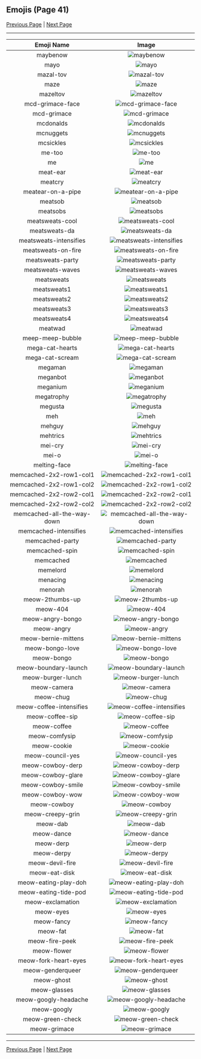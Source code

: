 
## Emojis (Page 41)

[Previous Page](/docs/hny/page-l-0040.md)
  | [Next Page](/docs/hny/page-m-0042.md)

<hr />

|Emoji Name|Image|
| :-: | :-: |
|maybenow| ![maybenow](/emojis/hny/maybenow.png)|
|mayo| ![mayo](/emojis/hny/mayo.png)|
|mazal-tov| ![mazal-tov](/emojis/hny/mazal-tov.jpg)|
|maze| ![maze](/emojis/hny/maze.gif)|
|mazeltov| ![mazeltov](/emojis/hny/mazeltov.gif)|
|mcd-grimace-face| ![mcd-grimace-face](/emojis/hny/mcd-grimace-face.png)|
|mcd-grimace| ![mcd-grimace](/emojis/hny/mcd-grimace.png)|
|mcdonalds| ![mcdonalds](/emojis/hny/mcdonalds.png)|
|mcnuggets| ![mcnuggets](/emojis/hny/mcnuggets.png)|
|mcsickles| ![mcsickles](/emojis/hny/mcsickles.png)|
|me-too| ![me-too](/emojis/hny/me-too.jpg)|
|me| ![me](/emojis/hny/me.png)|
|meat-ear| ![meat-ear](/emojis/hny/meat-ear.png)|
|meatcry| ![meatcry](/emojis/hny/meatcry.png)|
|meatear-on-a-pipe| ![meatear-on-a-pipe](/emojis/hny/meatear-on-a-pipe.png)|
|meatsob| ![meatsob](/emojis/hny/meatsob.png)|
|meatsobs| ![meatsobs](/emojis/hny/meatsobs.png)|
|meatsweats-cool| ![meatsweats-cool](/emojis/hny/meatsweats-cool.png)|
|meatsweats-da| ![meatsweats-da](/emojis/hny/meatsweats-da.png)|
|meatsweats-intensifies| ![meatsweats-intensifies](/emojis/hny/meatsweats-intensifies.gif)|
|meatsweats-on-fire| ![meatsweats-on-fire](/emojis/hny/meatsweats-on-fire.gif)|
|meatsweats-party| ![meatsweats-party](/emojis/hny/meatsweats-party.gif)|
|meatsweats-waves| ![meatsweats-waves](/emojis/hny/meatsweats-waves.gif)|
|meatsweats| ![meatsweats](/emojis/hny/meatsweats.png)|
|meatsweats1| ![meatsweats1](/emojis/hny/meatsweats1.png)|
|meatsweats2| ![meatsweats2](/emojis/hny/meatsweats2.png)|
|meatsweats3| ![meatsweats3](/emojis/hny/meatsweats3.png)|
|meatsweats4| ![meatsweats4](/emojis/hny/meatsweats4.png)|
|meatwad| ![meatwad](/emojis/hny/meatwad.gif)|
|meep-meep-bubble| ![meep-meep-bubble](/emojis/hny/meep-meep-bubble.gif)|
|mega-cat-hearts| ![mega-cat-hearts](/emojis/hny/mega-cat-hearts.gif)|
|mega-cat-scream| ![mega-cat-scream](/emojis/hny/mega-cat-scream.gif)|
|megaman| ![megaman](/emojis/hny/megaman.gif)|
|meganbot| ![meganbot](/emojis/hny/meganbot.png)|
|meganium| ![meganium](/emojis/hny/meganium.png)|
|megatrophy| ![megatrophy](/emojis/hny/megatrophy.png)|
|megusta| ![megusta](/emojis/hny/megusta.png)|
|meh| ![meh](/emojis/hny/meh.png)|
|mehguy| ![mehguy](/emojis/hny/mehguy.png)|
|mehtrics| ![mehtrics](/emojis/hny/mehtrics.png)|
|mei-cry| ![mei-cry](/emojis/hny/mei-cry.gif)|
|mei-o| ![mei-o](/emojis/hny/mei-o.png)|
|melting-face| ![melting-face](/emojis/hny/melting-face.png)|
|memcached-2x2-row1-col1| ![memcached-2x2-row1-col1](/emojis/hny/memcached-2x2-row1-col1.png)|
|memcached-2x2-row1-col2| ![memcached-2x2-row1-col2](/emojis/hny/memcached-2x2-row1-col2.png)|
|memcached-2x2-row2-col1| ![memcached-2x2-row2-col1](/emojis/hny/memcached-2x2-row2-col1.png)|
|memcached-2x2-row2-col2| ![memcached-2x2-row2-col2](/emojis/hny/memcached-2x2-row2-col2.png)|
|memcached-all-the-way-down| ![memcached-all-the-way-down](/emojis/hny/memcached-all-the-way-down.gif)|
|memcached-intensifies| ![memcached-intensifies](/emojis/hny/memcached-intensifies.gif)|
|memcached-party| ![memcached-party](/emojis/hny/memcached-party.gif)|
|memcached-spin| ![memcached-spin](/emojis/hny/memcached-spin.gif)|
|memcached| ![memcached](/emojis/hny/memcached.png)|
|memelord| ![memelord](/emojis/hny/memelord.png)|
|menacing| ![menacing](/emojis/hny/menacing.png)|
|menorah| ![menorah](/emojis/hny/menorah.png)|
|meow-2thumbs-up| ![meow-2thumbs-up](/emojis/hny/meow-2thumbs-up.png)|
|meow-404| ![meow-404](/emojis/hny/meow-404.png)|
|meow-angry-bongo| ![meow-angry-bongo](/emojis/hny/meow-angry-bongo.gif)|
|meow-angry| ![meow-angry](/emojis/hny/meow-angry.png)|
|meow-bernie-mittens| ![meow-bernie-mittens](/emojis/hny/meow-bernie-mittens.png)|
|meow-bongo-love| ![meow-bongo-love](/emojis/hny/meow-bongo-love.gif)|
|meow-bongo| ![meow-bongo](/emojis/hny/meow-bongo.gif)|
|meow-boundary-launch| ![meow-boundary-launch](/emojis/hny/meow-boundary-launch.png)|
|meow-burger-lunch| ![meow-burger-lunch](/emojis/hny/meow-burger-lunch.png)|
|meow-camera| ![meow-camera](/emojis/hny/meow-camera.png)|
|meow-chug| ![meow-chug](/emojis/hny/meow-chug.gif)|
|meow-coffee-intensifies| ![meow-coffee-intensifies](/emojis/hny/meow-coffee-intensifies.gif)|
|meow-coffee-sip| ![meow-coffee-sip](/emojis/hny/meow-coffee-sip.png)|
|meow-coffee| ![meow-coffee](/emojis/hny/meow-coffee.png)|
|meow-comfysip| ![meow-comfysip](/emojis/hny/meow-comfysip.png)|
|meow-cookie| ![meow-cookie](/emojis/hny/meow-cookie.png)|
|meow-council-yes| ![meow-council-yes](/emojis/hny/meow-council-yes.png)|
|meow-cowboy-derp| ![meow-cowboy-derp](/emojis/hny/meow-cowboy-derp.png)|
|meow-cowboy-glare| ![meow-cowboy-glare](/emojis/hny/meow-cowboy-glare.png)|
|meow-cowboy-smile| ![meow-cowboy-smile](/emojis/hny/meow-cowboy-smile.png)|
|meow-cowboy-wow| ![meow-cowboy-wow](/emojis/hny/meow-cowboy-wow.png)|
|meow-cowboy| ![meow-cowboy](/emojis/hny/meow-cowboy.png)|
|meow-creepy-grin| ![meow-creepy-grin](/emojis/hny/meow-creepy-grin.png)|
|meow-dab| ![meow-dab](/emojis/hny/meow-dab.gif)|
|meow-dance| ![meow-dance](/emojis/hny/meow-dance.gif)|
|meow-derp| ![meow-derp](/emojis/hny/meow-derp.png)|
|meow-derpy| ![meow-derpy](/emojis/hny/meow-derpy.gif)|
|meow-devil-fire| ![meow-devil-fire](/emojis/hny/meow-devil-fire.gif)|
|meow-eat-disk| ![meow-eat-disk](/emojis/hny/meow-eat-disk.png)|
|meow-eating-play-doh| ![meow-eating-play-doh](/emojis/hny/meow-eating-play-doh.png)|
|meow-eating-tide-pod| ![meow-eating-tide-pod](/emojis/hny/meow-eating-tide-pod.png)|
|meow-exclamation| ![meow-exclamation](/emojis/hny/meow-exclamation.png)|
|meow-eyes| ![meow-eyes](/emojis/hny/meow-eyes.png)|
|meow-fancy| ![meow-fancy](/emojis/hny/meow-fancy.png)|
|meow-fat| ![meow-fat](/emojis/hny/meow-fat.gif)|
|meow-fire-peek| ![meow-fire-peek](/emojis/hny/meow-fire-peek.gif)|
|meow-flower| ![meow-flower](/emojis/hny/meow-flower.png)|
|meow-fork-heart-eyes| ![meow-fork-heart-eyes](/emojis/hny/meow-fork-heart-eyes.png)|
|meow-genderqueer| ![meow-genderqueer](/emojis/hny/meow-genderqueer.png)|
|meow-ghost| ![meow-ghost](/emojis/hny/meow-ghost.png)|
|meow-glasses| ![meow-glasses](/emojis/hny/meow-glasses.png)|
|meow-googly-headache| ![meow-googly-headache](/emojis/hny/meow-googly-headache.png)|
|meow-googly| ![meow-googly](/emojis/hny/meow-googly.gif)|
|meow-green-check| ![meow-green-check](/emojis/hny/meow-green-check.png)|
|meow-grimace| ![meow-grimace](/emojis/hny/meow-grimace.png)|

<hr/>

[Previous Page](/docs/hny/page-l-0040.md)
  | [Next Page](/docs/hny/page-m-0042.md)
